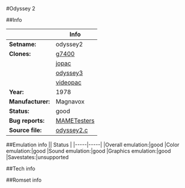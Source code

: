 #Odyssey 2

##Info

||Info|
|-----|-----|
|**Setname:**|odyssey2
|**Clones:**|[g7400](g7400.md)
||[jopac](jopac.md)
||[odyssey3](odyssey3.md)
||[videopac](videopac.md)
|**Year:**|1978
|**Manufacturer:**|Magnavox
|**Status:**|good
|**Bug reports:**|[MAMETesters](http://mametesters.org/view_all_set.php?type=1&temporary=y&search=odyssey2.c)
|**Source file:**|[odyssey2.c](https://github.com/mamedev/mame/blob/master/src/mess/drivers/odyssey2.c)

##Emulation info
|| Status |
|-----|-----|
|Overall emulation:|good
|Color emulation:|good
|Sound emulation:|good
|Graphics emulation:|good
|Savestates:|unsupported

##Tech info

##Romset info

<!--- START OF EDITED COMMENT DO NOT TOUCH TEXT ABOVE-->
